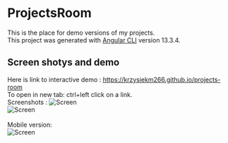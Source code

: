 # ProjectsRoom
This is the place for demo versions of my projects. <br>
This project was generated with [Angular CLI](https://github.com/angular/angular-cli) version 13.3.4.

## Screen shotys and demo
Here is link to interactive demo : https://krzysiekm266.github.io/projects-room <br>
To open in new tab: ctrl+left click on a link. <br>
Screenshots :
![Screen](/projectsroom/projectsroom3.png "Screen") <br>
![Screen](/projectsroom/projectsroom2.png  "Screen") <br>
<br>
Mobile version: <br>
![Screen](/projectsroom/projectsroom5.png "Screen") <br>


